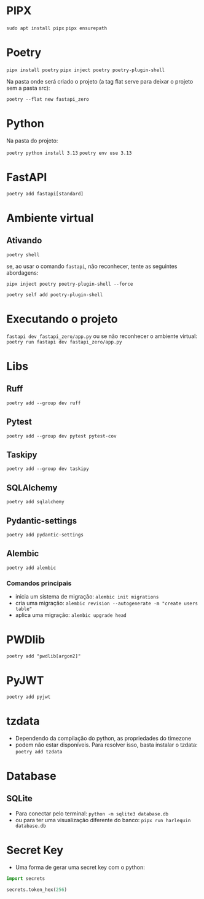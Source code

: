 # PIPX

`sudo apt install pipx`
`pipx ensurepath`

# Poetry

`pipx install poetry`
`pipx inject poetry poetry-plugin-shell`

Na pasta onde será criado o projeto (a tag flat serve para deixar o projeto sem a pasta src):

`poetry --flat new fastapi_zero`

# Python
Na pasta do projeto:

`poetry python install 3.13`
`poetry env use 3.13`

# FastAPI

`poetry add fastapi[standard]`

# Ambiente virtual

## Ativando

`poetry shell`

se, ao usar o comando `fastapi`, não reconhecer, tente as seguintes abordagens:

`pipx inject poetry poetry-plugin-shell --force`

`poetry self add poetry-plugin-shell`

# Executando o projeto

`fastapi dev fastapi_zero/app.py`
ou se não reconhecer o ambiente virtual:
`poetry run fastapi dev fastapi_zero/app.py`

# Libs
## Ruff

`poetry add --group dev ruff`

## Pytest

`poetry add --group dev pytest pytest-cov`

## Taskipy

`poetry add --group dev taskipy`

## SQLAlchemy

`poetry add sqlalchemy`

## Pydantic-settings

`poetry add pydantic-settings`

## Alembic

`poetry add alembic`
### Comandos principais
* inicia um sistema de migração:
`alembic init migrations`
* cria uma migração:
`alembic revision --autogenerate -m "create users table"`
* aplica uma migração:
`alembic upgrade head`

# PWDlib
`poetry add "pwdlib[argon2]"`

# PyJWT
`poetry add pyjwt`

# tzdata
* Dependendo da compilação do python, as propriedades do timezone 
* podem não estar disponíveis. Para resolver isso, basta instalar o tzdata:
`poetry add tzdata`

# Database
## SQLite
* Para conectar pelo terminal:
`python -m sqlite3 database.db`
* ou para ter uma visualização diferente do banco:
`pipx run harlequin database.db`

# Secret Key

* Uma forma de gerar uma secret key com o python:
```python
import secrets

secrets.token_hex(256)
```
